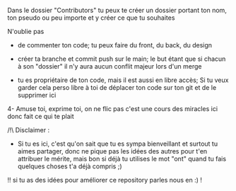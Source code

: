 Dans le dossier "Contributors" tu peux te créer un dossier portant ton nom, ton pseudo ou peu importe et y créer ce que tu souhaites

N'oublie pas 

- de commenter ton code; tu peux faire du front, du back, du design

- créer ta branche et commit push sur le main; le but étant que si chacun à son "dossier" il n'y aura aucun conflit majeur lors d'un merge

- tu es propriétaire de ton code, mais il est aussi en libre accès; Si tu veux garder cela perso libre à toi de déplacer ton code sur ton git et de le supprimer ici 

4- Amuse toi, exprime toi, on ne flic pas c'est une cours des miracles ici donc fait ce qui te plait


/!\ Disclaimer : 

- Si tu es ici, c'est qu'on sait que tu es sympa bienveillant et surtout tu aimes partager, donc ne pique pas les idées des autres pour t'en attribuer le mérite, mais bon si déjà 
tu utilises le mot "ont" quand tu fais quelques choses t'a déjà compris ;)

!! si tu as des idées pour améliorer ce repository parles nous en :) ! 



